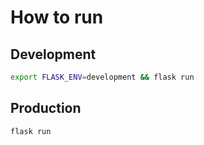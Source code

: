 # How to run

## Development

```bash
export FLASK_ENV=development && flask run
```

## Production

```bash
flask run
```
